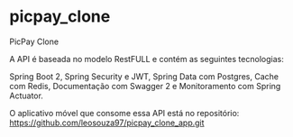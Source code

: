 # picpay_clone

PicPay Clone

A API é baseada no modelo RestFULL e contém as seguintes tecnologias:

Spring Boot 2,
Spring Security e JWT,
Spring Data com Postgres,
Cache com Redis,
Documentação com Swagger 2 e
Monitoramento com Spring Actuator.

O aplicativo móvel que consome essa API está no repositório: https://github.com/leosouza97/picpay_clone_app.git
